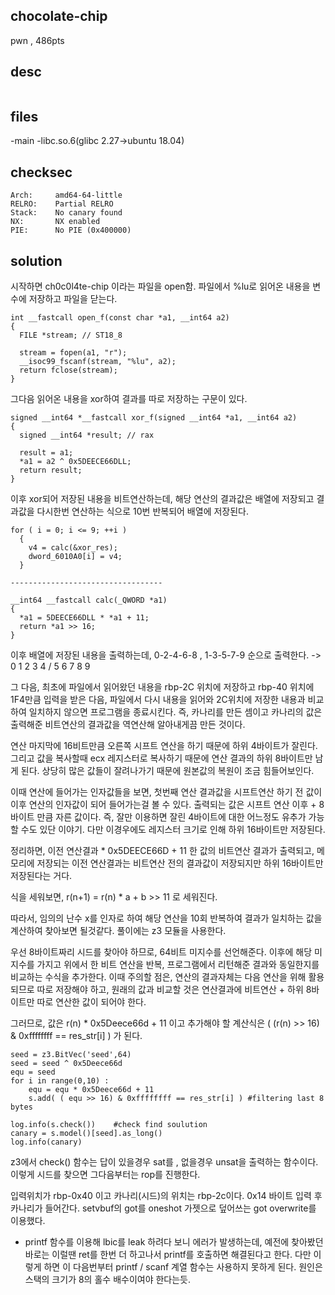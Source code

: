 chocolate-chip 
---------------
pwn , 486pts

desc 
---------------
```
```

files 
---------------
-main 
-libc.so.6(glibc 2.27->ubuntu 18.04)


checksec 
---------------
    Arch:     amd64-64-little
    RELRO:    Partial RELRO
    Stack:    No canary found
    NX:       NX enabled
    PIE:      No PIE (0x400000)

solution 
---------------

시작하면 ch0c0l4te-chip 이라는 파일을 open함. 
파일에서 %lu로 읽어온 내용을 변수에 저장하고 파일을 닫는다.


```
int __fastcall open_f(const char *a1, __int64 a2)
{
  FILE *stream; // ST18_8

  stream = fopen(a1, "r");
  __isoc99_fscanf(stream, "%lu", a2);
  return fclose(stream);
}
```

그다음 읽어온 내용을 xor하여 결과를 따로 저장하는 구문이 있다.

```
signed __int64 *__fastcall xor_f(signed __int64 *a1, __int64 a2)
{
  signed __int64 *result; // rax

  result = a1;
  *a1 = a2 ^ 0x5DEECE66DLL;
  return result;
}
```

이후 xor되어 저장된 내용을 비트연산하는데, 해당 연산의 결과값은 배열에 저장되고
결과값을 다시한번 연산하는 식으로 10번 반복되어 배열에 저장된다. 


```
for ( i = 0; i <= 9; ++i )
  {
    v4 = calc(&xor_res);
    dword_6010A0[i] = v4;
  }
  
----------------------------------

__int64 __fastcall calc(_QWORD *a1)
{
  *a1 = 5DEECE66DLL * *a1 + 11;
  return *a1 >> 16;
}
```

이후 배열에 저장된 내용을 출력하는데, 
0-2-4-6-8 , 1-3-5-7-9 순으로 출력한다. 
-> 0 1 2 3 4  / 5 6 7 8 9 

그 다음, 최초에 파일에서 읽어왔던 내용을 rbp-2C 위치에 저장하고 
rbp-40 위치에 1F4만큼 입력을 받은 다음, 파일에서 다시 내용을 읽어와 2C위치에 저장한 내용과 비교하여
일치하지 않으면 프로그램을 종료시킨다. 즉, 카나리를 만든 셈이고 
카나리의 값은 출력해준 비트연산의 결과값을 역연산해 알아내게끔 만든 것이다. 

연산 마지막에 16비트만큼 오른쪽 시프트 연산을 하기 때문에 하위 4바이트가 잘린다. 
그리고 값을 복사할때 ecx 레지스터로 복사하기 때문에 연산 결과의 하위 8바이트만 남게 된다.
상당히 많은 값들이 잘려나가기 때문에 원본값의 복원이 조금 힘들어보인다. 

이때 연산에 들어가는 인자값들을 보면, 첫번째 연산 결과값을 시프트연산 하기 전 값이
이후 연산의 인자값이 되어 들어가는걸 볼 수 있다. 
출력되는 값은 시프트 연산 이후 + 8바이트 만큼 자른 값이다. 
즉, 잘만 이용하면 잘린 4바이트에 대한 어느정도 유추가 가능할 수도 있단 이야기. 
다만 이경우에도 레지스터 크기로 인해 하위 16바이트만 저장된다. 

정리하면, 이전 연산결과 * 0x5DEECE66D + 11 한 값의 비트연산 결과가 출력되고,
메모리에 저장되는 이전 연산결과는 비트연산 전의 결과값이 저장되지만 하위 16바이트만 저장된다는 거다. 

식을 세워보면, r(n+1) = r(n) * a + b >> 11 로 세워진다. 

따라서, 임의의 난수 x를 인자로 하여 해당 연산을 10회 반복하여 결과가 일치하는 값을 계산하여 찾아보면 될것같다. 
풀이에는  z3 모듈을 사용한다. 

우선 8바이트짜리 시드를 찾아야 하므로, 64비트 미지수를 선언해준다. 
이후에 해당 미지수를 가지고 위에서 한 비트 연산을 반복,
프로그램에서 리턴해준 결과와 동일한지를 비교하는 수식을 추가한다.
이때 주의할 점은, 연산의 결과자체는 다음 연산을 위해 활용되므로 따로 저장해야 하고,
원래의 값과 비교할 것은 연산결과에 비트연산 + 하위 8바이트만 따로 연산한 값이 되어야 한다.

그러므로, 값은 r(n) * 0x5Deece66d + 11 이고
추가해야 할 계산식은 ( (r(n) >> 16) & 0xffffffff == res_str[i] ) 가 된다. 

```
seed = z3.BitVec('seed',64)
seed = seed ^ 0x5Deece66d
equ = seed
for i in range(0,10) : 
    equ = equ * 0x5Deece66d + 11
    s.add( ( equ >> 16) & 0xffffffff == res_str[i] ) #filtering last 8 bytes
    
log.info(s.check())    #check find soulution
canary = s.model()[seed].as_long() 
log.info(canary)
```
z3에서 check() 함수는 답이 있을경우 sat를 , 없을경우 unsat을 출력하는 함수이다. 
이렇게 시드를 찾으면 그다음부터는 rop를 진행한다. 

입력위치가 rbp-0x40 이고 카나리(시드)의 위치는 rbp-2c이다. 0x14 바이트 입력 후 카나리가 들어간다.
setvbuf의 got를 oneshot 가젯으로 덮어쓰는 got overwrite를 이용했다.

* printf 함수를 이용해 lbic를 leak 하려다 보니 에러가 발생하는데, 예전에 찾아봤던 바로는
  이럴땐 ret를 한번 더 하고나서 printf를 호출하면 해결된다고 한다. 
  다만 이렇게 하면 이 다음번부터 printf / scanf 계열 함수는 사용하지 못하게 된다.
  원인은 스택의 크기가 8의 홀수 배수이여야 한다는듯. 

